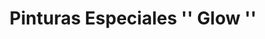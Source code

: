 ---
title: "Pinturas Especiales '' Glow ''"
url: /ciudad-autonoma-de-buenos-aires/pinturas-especiales-glow/
shop: Farben
---